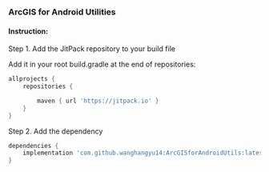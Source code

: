 ### ArcGIS for Android Utilities

#### Instruction:
Step 1. Add the JitPack repository to your build file

Add it in your root build.gradle at the end of repositories:

```groovy
allprojects {
    repositories {

        maven { url 'https://jitpack.io' }
    }
}
```

Step 2. Add the dependency

```groovy
dependencies {
    implementation 'com.github.wanghangyu14:ArcGISforAndroidUtils:latest-version'
}
```